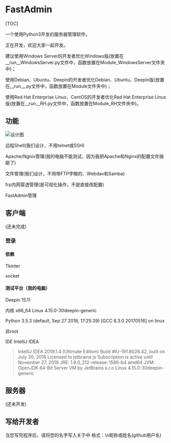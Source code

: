 # FastAdmin

[TOC]

一个使用Python3开发的服务器管理软件。

 正在开发，欢迎大家一起开发。

建议使用Windows Server的开发者优化Windows版(放置在__run__WindowsServer.py文件中，函数放置在Module_WindowsServer文件夹中)；

使用Debian、Ubuntu、Deepin的开发者优化Debian、Ubuntu、Deepin版(放置在__run__.py文件中，函数放置在Module文件夹中)；

使用Red Hat Enterprise Linux、CentOS的开发者优化Red Hat Enterprise Linux版(放置在__run__RH.py文件中，函数放置在Module_RH文件夹中)。



## 功能

![设计图]()

远程Shell(我们设计，不用telnet或SSH)

Apache/Ngnix管理(我的电脑不能测试，因为我把Apache和Nginx的配置文件搞砸了)

文件管理(我们设计，不用带FTP字眼的、Webdav和Samba)

frp内网穿透管理(是可视化操作，不是直接改配置)

[frp]: https://github.com/fatedier/frp

FastAdmin管理 



## 客户端

(还未完成)

### 登录

#### 依赖

Tkinter

socket

#### 测试平台（我的电脑）

Deepin 15.11

内核 x86_64 Linux 4.15.0-30deepin-generic

Python 3.5.3 (default, Sep 27 2018, 17:25:39)  [GCC 6.3.0 20170516] on linux

非root

IDE IntelliJ IDEA

> IntelliJ IDEA 2019.1.4 (Ultimate Edition)
> Build #IU-191.8026.42, built on July 30, 2019
> Licensed to jetbrains js
> Subscription is active until November 27, 2019
> JRE: 1.8.0_212-release-1586-b4 amd64
> JVM: OpenJDK 64-Bit Server VM by JetBrains s.r.o
> Linux 4.15.0-30deepin-generic



## 服务器

(还未开发)



## 写给开发者

当您写完程序后，请将您的名字写入关于中 格式：\n昵称或姓名(github用户名)

